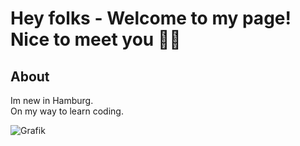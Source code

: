 # Hey folks -  Welcome to my page! Nice to meet you ✌🏻

<!--
**jk0ehn/jk0ehn** is a ✨ _special_ ✨ repository because its `README.md` (this file) appears on your GitHub profile.

Here are some ideas to get you started:

- 🔭 I’m currently working on ...
- 🌱 I’m currently learning ...
- 👯 I’m looking to collaborate on ...
- 🤔 I’m looking for help with ...
- 💬 Ask me about ...
- 📫 How to reach me: ...
- 😄 Pronouns: ...
- ⚡ Fun fact: ...
-->


## About

Im new in Hamburg.  
On my way to learn coding.


![Grafik](https://cdn.pixabay.com/photo/2018/02/07/09/47/travel-3136679_1280.jpg)





